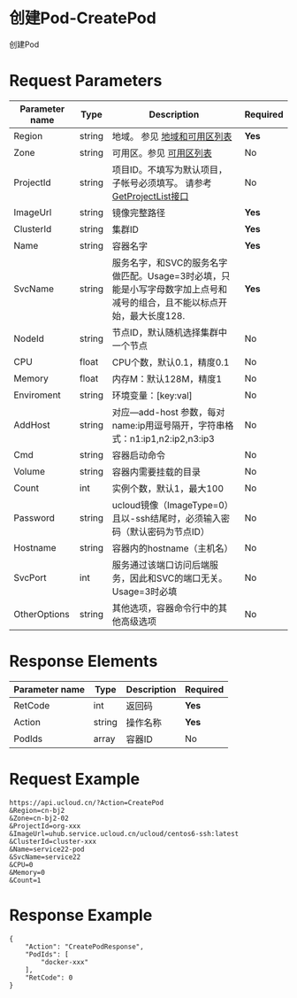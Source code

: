 # 创建Pod-CreatePod

创建Pod

# Request Parameters
|Parameter name|Type|Description|Required|
|---|---|---|---|
|Region|string|地域。 参见 [地域和可用区列表](../summary/regionlist.html)|**Yes**|
|Zone|string|可用区。参见 [可用区列表](../summary/regionlist.html)|No|
|ProjectId|string|项目ID。不填写为默认项目，子帐号必须填写。 请参考[GetProjectList接口](../summary/get_project_list.html)|No|
|ImageUrl|string|镜像完整路径|**Yes**|
|ClusterId|string|集群ID|**Yes**|
|Name|string|容器名字|**Yes**|
|SvcName|string|服务名字，和SVC的服务名字做匹配。Usage=3时必填，只能是小写字母数字加上点号和减号的组合，且不能以标点开始，最大长度128.|**Yes**|
|NodeId|string|节点ID，默认随机选择集群中一个节点|No|
|CPU|float|CPU个数，默认0.1，精度0.1|No|
|Memory|float|内存M：默认128M，精度1|No|
|Enviroment|string|环境变量：[key:val]|No|
|AddHost|string|对应—add-host 参数，每对name:ip用逗号隔开，字符串格式：n1:ip1,n2:ip2,n3:ip3|No|
|Cmd|string|容器启动命令|No|
|Volume|string|容器内需要挂载的目录|No|
|Count|int|实例个数，默认1，最大100|No|
|Password|string|ucloud镜像（ImageType=0）且以-ssh结尾时，必须输入密码（默认密码为节点ID）|No|
|Hostname|string|容器内的hostname（主机名）|No|
|SvcPort|int|服务通过该端口访问后端服务，因此和SVC的端口无关。Usage=3时必填|No|
|OtherOptions|string|其他选项，容器命令行中的其他高级选项|No|

# Response Elements
|Parameter name|Type|Description|Required|
|---|---|---|---|
|RetCode|int|返回码|**Yes**|
|Action|string|操作名称|**Yes**|
|PodIds|array|容器ID|No|

# Request Example
```
https://api.ucloud.cn/?Action=CreatePod
&Region=cn-bj2
&Zone=cn-bj2-02
&ProjectId=org-xxx
&ImageUrl=uhub.service.ucloud.cn/ucloud/centos6-ssh:latest
&ClusterId=cluster-xxx
&Name=service22-pod
&SvcName=service22
&CPU=0
&Memory=0
&Count=1
```

# Response Example
```
{
    "Action": "CreatePodResponse", 
    "PodIds": [
        "docker-xxx"
    ], 
    "RetCode": 0
}
```

